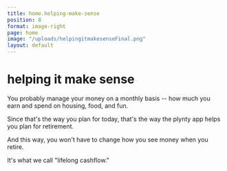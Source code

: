 ```yaml
---
title: home.helping-make-sense
position: 8
format: image-right
page: home
image: "/uploads/helpingitmakesenseFinal.png"
layout: default
---
```


# helping it make sense
You probably manage your money on a monthly basis -- how much you earn and spend on housing, food, and fun.  

Since that's the way you plan for today, that's the way the plynty app helps you plan for retirement.  

And this way, you won't have to change how you see money when you retire.

It's what we call "lifelong cashflow."
